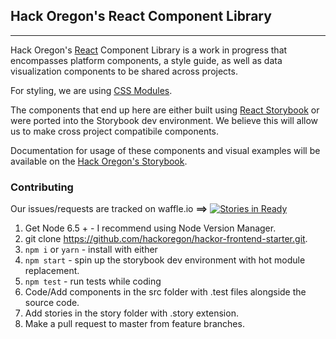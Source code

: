 ## Hack Oregon's React Component Library
---


Hack Oregon's [React](http://facebook.github.io/react/) Component Library is a work in progress that encompasses platform components, a style guide, as well as data visualization components to be shared across projects.

For styling, we are using [CSS Modules](https://github.com/css-modules/css-modules).

The components that end up here are either built using [React Storybook](https://getstorybook.io) or were ported into the Storybook dev environment. We believe this will allow us to make cross project compatibile components.

Documentation for usage of these components and visual examples will be available on the [Hack Oregon's Storybook](https://hackoregon.github.io/component-library/).

### Contributing
Our issues/requests are tracked on waffle.io **==>** [![Stories in Ready](https://badge.waffle.io/hackoregon/component-library.png?label=ready&title=Ready)](https://waffle.io/hackoregon/component-library)

1. Get Node 6.5 + - I recommend using Node Version Manager.
2. git clone https://github.com/hackoregon/hackor-frontend-starter.git.
3. `npm i` or `yarn` - install with either
4. `npm start` - spin up the storybook dev environment with hot module replacement.
5. `npm test` - run tests while coding
6. Code/Add components in the src folder with .test files alongside the source code.
7. Add stories in the story folder with .story extension.
8. Make a pull request to master from feature branches.